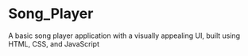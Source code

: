 # Song_Player
A basic song player application with a visually appealing UI, built using HTML, CSS, and JavaScript

